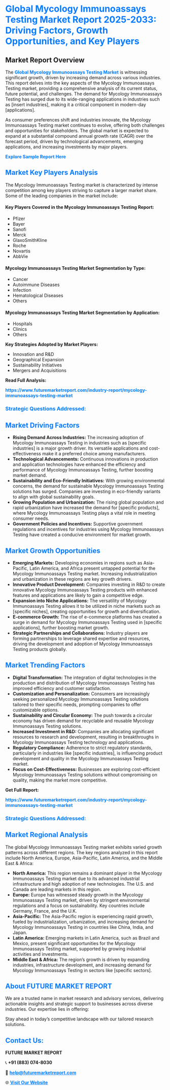 <h1 style="color: #007BFF;">Global Mycology Immunoassays Testing Market Report 2025-2033: Driving Factors, Growth Opportunities, and Key Players</h1>

<section id="overview">
<h2>Market Report Overview</h2>
<p>The <a href="https://www.futuremarketreport.com/industry-report/mycology-immunoassays-testing-market" style="color: #007BFF; text-decoration: none;"><strong>Global Mycology Immunoassays Testing Market</strong></a> is witnessing significant growth, driven by increasing demand across various industries. This report delves into the key aspects of the Mycology Immunoassays Testing market, providing a comprehensive analysis of its current status, future potential, and challenges. The demand for Mycology Immunoassays Testing has surged due to its wide-ranging applications in industries such as [insert industries], making it a critical component in modern-day [applications].</p>
<p>As consumer preferences shift and industries innovate, the Mycology Immunoassays Testing market continues to evolve, offering both challenges and opportunities for stakeholders. The global market is expected to expand at a substantial compound annual growth rate (CAGR) over the forecast period, driven by technological advancements, emerging applications, and increasing investments by major players.</p>
</section>

<section id="overview">
<p><a href="https://www.futuremarketreport.com/request-sample/reportId=36203" style="color: #007BFF; text-decoration: none;"><strong>Explore Sample Report Here</strong></a></p>
</section>

<section id="key-players">
<h2 style="color: #007BFF;">Market Key Players Analysis</h2>
<p>The Mycology Immunoassays Testing market is characterized by intense competition among key players striving to capture a larger market share. Some of the leading companies in the market include:</p>
<h4>Key Players Covered in the Mycology Immunoassays Testing Report:</h4>
<ul><li>Pfizer</li><li>Bayer</li><li>Sanofi</li><li>Merck</li><li>GlaxoSmithKline</li><li>Roche</li><li>Novartis</li><li>AbbVie</li></ul>
<h4>Mycology Immunoassays Testing Market Segmentation by Type:</h4>
<ul><li>Cancer</li><li>Autoimmune Diseases</li><li>Infection</li><li>Hematological Diseases</li><li>Others</li></ul>

<h4>Mycology Immunoassays Testing Market Segmentation by Application:</h4>
<ul><li>Hospitals</li><li>Clinics</li><li>Others</li></ul>
<p><strong>Key Strategies Adopted by Market Players:</strong></p>
<ul>
<li>Innovation and R&D</li>
<li>Geographical Expansion</li>
<li>Sustainability Initiatives</li>
<li>Mergers and Acquisitions</li>
</ul>
</section>

<section>
<p><strong>Read Full Analysis: </strong></p><a href="https://www.futuremarketreport.com/industry-report/mycology-immunoassays-testing-market" style="color: #007BFF; text-decoration: none;"><strong>https://www.futuremarketreport.com/industry-report/mycology-immunoassays-testing-market</strong></a>
<h3 style="color: #007BFF;">Strategic Questions Addressed:</h3>
</section>

<section id="driving-factors">
<h2 style="color: #007BFF;">Market Driving Factors</h2>
<ul>
<li><strong>Rising Demand Across Industries:</strong> The increasing adoption of Mycology Immunoassays Testing in industries such as [specific industries] is a major growth driver. Its versatile applications and cost-effectiveness make it a preferred choice among manufacturers.</li>
<li><strong>Technological Advancements:</strong> Continuous innovations in production and application technologies have enhanced the efficiency and performance of Mycology Immunoassays Testing, further boosting market demand.</li>
<li><strong>Sustainability and Eco-Friendly Initiatives:</strong> With growing environmental concerns, the demand for sustainable Mycology Immunoassays Testing solutions has surged. Companies are investing in eco-friendly variants to align with global sustainability goals.</li>
<li><strong>Growing Population and Urbanization:</strong> The rising global population and rapid urbanization have increased the demand for [specific products], where Mycology Immunoassays Testing plays a vital role in meeting consumer needs.</li>
<li><strong>Government Policies and Incentives:</strong> Supportive government regulations and incentives for industries using Mycology Immunoassays Testing have created a conducive environment for market growth.</li>
</ul>
</section>

<section id="growth-opportunities">
<h2 style="color: #007BFF;">Market Growth Opportunities</h2>
<ul>
<li><strong>Emerging Markets:</strong> Developing economies in regions such as Asia-Pacific, Latin America, and Africa present untapped potential for the Mycology Immunoassays Testing market. Increasing industrialization and urbanization in these regions are key growth drivers.</li>
<li><strong>Innovative Product Development:</strong> Companies investing in R&D to create innovative Mycology Immunoassays Testing products with enhanced features and applications are likely to gain a competitive edge.</li>
<li><strong>Expansion into Niche Applications:</strong> The versatility of Mycology Immunoassays Testing allows it to be utilized in niche markets such as [specific niches], creating opportunities for growth and diversification.</li>
<li><strong>E-commerce Growth:</strong> The rise of e-commerce platforms has created a surge in demand for Mycology Immunoassays Testing used in [specific applications], further boosting market growth.</li>
<li><strong>Strategic Partnerships and Collaborations:</strong> Industry players are forming partnerships to leverage shared expertise and resources, driving the development and adoption of Mycology Immunoassays Testing products globally.</li>
</ul>
</section>

<section id="trending-factors">
<h2 style="color: #007BFF;">Market Trending Factors</h2>
<ul>
<li><strong>Digital Transformation:</strong> The integration of digital technologies in the production and distribution of Mycology Immunoassays Testing has improved efficiency and customer satisfaction.</li>
<li><strong>Customization and Personalization:</strong> Consumers are increasingly seeking personalized Mycology Immunoassays Testing solutions tailored to their specific needs, prompting companies to offer customizable options.</li>
<li><strong>Sustainability and Circular Economy:</strong> The push towards a circular economy has driven demand for recyclable and reusable Mycology Immunoassays Testing solutions.</li>
<li><strong>Increased Investment in R&D:</strong> Companies are allocating significant resources to research and development, resulting in breakthroughs in Mycology Immunoassays Testing technology and applications.</li>
<li><strong>Regulatory Compliance:</strong> Adherence to strict regulatory standards, particularly in industries like [specific industries], is influencing product development and quality in the Mycology Immunoassays Testing market.</li>
<li><strong>Focus on Cost-Effectiveness:</strong> Businesses are exploring cost-efficient Mycology Immunoassays Testing solutions without compromising on quality, making the market more competitive.</li>
</ul>
</section>

<section>
<p><strong>Get Full Report: </strong></p><a href="https://www.futuremarketreport.com/industry-report/mycology-immunoassays-testing-market" style="color: #007BFF; text-decoration: none;"><strong>https://www.futuremarketreport.com/industry-report/mycology-immunoassays-testing-market</strong></a>
<h3 style="color: #007BFF;">Strategic Questions Addressed:</h3>
</section>


<section id="regional-analysis">
<h2 style="color: #007BFF;">Market Regional Analysis</h2>
<p>The global Mycology Immunoassays Testing market exhibits varied growth patterns across different regions. The key regions analyzed in this report include North America, Europe, Asia-Pacific, Latin America, and the Middle East & Africa:</p>
<ul>
<li><strong>North America:</strong> This region remains a dominant player in the Mycology Immunoassays Testing market due to its advanced industrial infrastructure and high adoption of new technologies. The U.S. and Canada are leading markets in this region.</li>
<li><strong>Europe:</strong> Europe has witnessed steady growth in the Mycology Immunoassays Testing market, driven by stringent environmental regulations and a focus on sustainability. Key countries include Germany, France, and the U.K.</li>
<li><strong>Asia-Pacific:</strong> The Asia-Pacific region is experiencing rapid growth, fueled by industrialization, urbanization, and increasing demand for Mycology Immunoassays Testing in countries like China, India, and Japan.</li>
<li><strong>Latin America:</strong> Emerging markets in Latin America, such as Brazil and Mexico, present significant opportunities for the Mycology Immunoassays Testing market, supported by growing industrial activities and investments.</li>
<li><strong>Middle East & Africa:</strong> The region’s growth is driven by expanding industries, infrastructure development, and increasing demand for Mycology Immunoassays Testing in sectors like [specific sectors].</li>
</ul>
</section>

<footer>
<h2 style="color: #007BFF;">About FUTURE MARKET REPORT</h2>
<p>We are a trusted name in market research and advisory services, delivering actionable insights and strategic support to businesses across diverse industries. Our expertise lies in offering:</p>

<p>Stay ahead in today’s competitive landscape with our tailored research solutions.</p>

<h2 style="color: #007BFF;">Contact Us:</h2>
<p><strong>FUTURE MARKET REPORT</strong></p>
<p>📞 <strong>+91 (883) 074-8030</strong></p>
<p>📧 <strong><a href="mailto:help@futuremarketreport.com" style="color: #007BFF;">help@futuremarketreport.com</a></strong></p>
<p>🌐 <strong><a href="https://www.futuremarketreport.com/" style="color: #007BFF;">Visit Our Website</a></strong></p>
</footer>